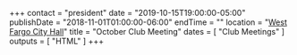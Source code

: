 +++
contact = "president"
date = "2019-10-15T19:00:00-05:00"
publishDate = "2018-11-01T01:00:00-06:00"
endTime = ""
location = "[West Fargo City Hall](/places/west-fargo-city-hall/)"
title = "October Club Meeting"
dates = [ "Club Meetings" ]
outputs = [ "HTML" ]
+++


